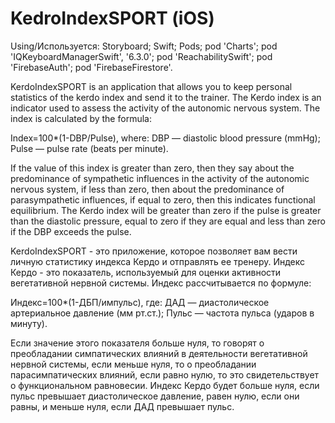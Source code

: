 # KedroIndexSPORT (iOS)

Using/Используется: Storyboard; Swift; Pods; pod 'Charts'; pod 'IQKeyboardManagerSwift', '6.3.0'; pod 'ReachabilitySwift'; pod 'FirebaseAuth'; pod 'FirebaseFirestore'.

KerdoIndexSPORT is an application that allows you to keep personal statistics of the kerdo index and send it to the trainer.
The Kerdo index is an indicator used to assess the activity of the autonomic nervous system. The index is calculated by the formula:

Index=100*(1-DBP/Pulse), where:
DBP — diastolic blood pressure (mmHg);
Pulse — pulse rate (beats per minute).

If the value of this index is greater than zero, then they say about the predominance of sympathetic influences in the activity of the autonomic nervous system, if less than zero, then about the predominance of parasympathetic influences, if equal to zero, then this indicates functional equilibrium.
The Kerdo index will be greater than zero if the pulse is greater than the diastolic pressure, equal to zero if they are equal and less than zero if the DBP exceeds the pulse.


KerdoIndexSPORT - это приложение, которое позволяет вам вести личную статистику индекса Кердо и отправлять ее тренеру.
Индекс Кердо - это показатель, используемый для оценки активности вегетативной нервной системы. Индекс рассчитывается по формуле:

Индекс=100*(1-ДБП/импульс), где:
ДАД — диастолическое артериальное давление (мм рт.ст.);
Пульс — частота пульса (ударов в минуту).

Если значение этого показателя больше нуля, то говорят о преобладании симпатических влияний в деятельности вегетативной нервной системы, если меньше нуля, то о преобладании парасимпатических влияний, если равно нулю, то это свидетельствует о функциональном равновесии.
Индекс Кердо будет больше нуля, если пульс превышает диастолическое давление, равен нулю, если они равны, и меньше нуля, если ДАД превышает пульс.
